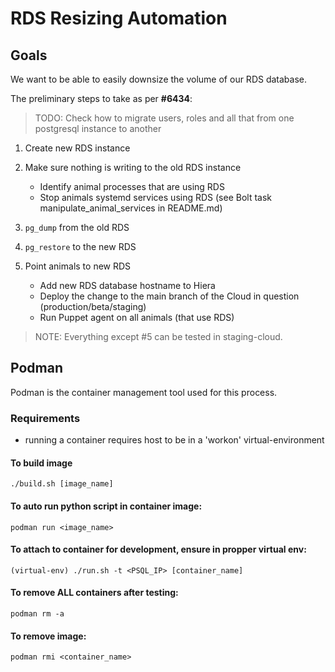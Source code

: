 # RDS Resizing Automation
## Goals
We want to be able to easily downsize the volume of our RDS database.

The preliminary steps to take as per **#6434**:

> TODO: Check how to migrate users, roles and all that from one postgresql instance to another

1. Create new RDS instance
1. Make sure nothing is writing to the old RDS instance
    - Identify animal processes that are using RDS
    - Stop animals systemd services using RDS (see Bolt task manipulate_animal_services in README.md)

1. `pg_dump` from the old RDS
1. `pg_restore` to the new RDS
1. Point animals to new RDS
    - Add new RDS database hostname to Hiera
    - Deploy the change to the main branch of the Cloud in question (production/beta/staging)
    - Run Puppet agent on all animals (that use RDS)

> NOTE: Everything except #5 can be tested in staging-cloud.

## Podman
Podman is the container management tool used for this process.

### Requirements
- running a container requires host to be in a 'workon' virtual-environment

#### To build image

    ./build.sh [image_name]

#### To auto run python script in container image:

    podman run <image_name>

#### To attach to container for development, ensure in propper virtual env:

    (virtual-env) ./run.sh -t <PSQL_IP> [container_name]

#### To remove ALL containers after testing:

    podman rm -a

#### To remove image:

    podman rmi <container_name>

